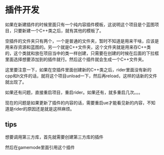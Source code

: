 # 插件开发

如果在新建插件的时候里面只有一个纯内容插件模板，这说明这个项目是个蓝图项目，只要新建一个C++类之后，就有其他的模板了。

空插件的文件夹只有两个，一个是普通的文件夹，暂时不知道是用来干啥，应该是用来存资源和蓝图的。另一个就是C++文件夹，这个文件夹就是用来存C++类的，这个类就和放在项目当中的类一样创建，只需要在创建的时候在后面的下拉框里面选择想要添加到的插件就行。然后这个插件就会生成一个C++文件夹。

这里要注意一下，如果在空插件里面创建新的C++类之后，rider里面没有新的cpp和h文件的话，就将这个项目unload一下，然后再reload，这样的话新的文件就出现了。

如果还有问题，直接重启项目，重启rider。如果还有，就多重启几次。。。

现在的问题是如果更新了插件的内容的话，需要重启ue才能看见新的内容，不知道是rider的原因还是就是这样麻烦。





## tips

想要调用第三方库，首先就需要创建第三方库的插件

然后在gamemode里面引用这个插件
